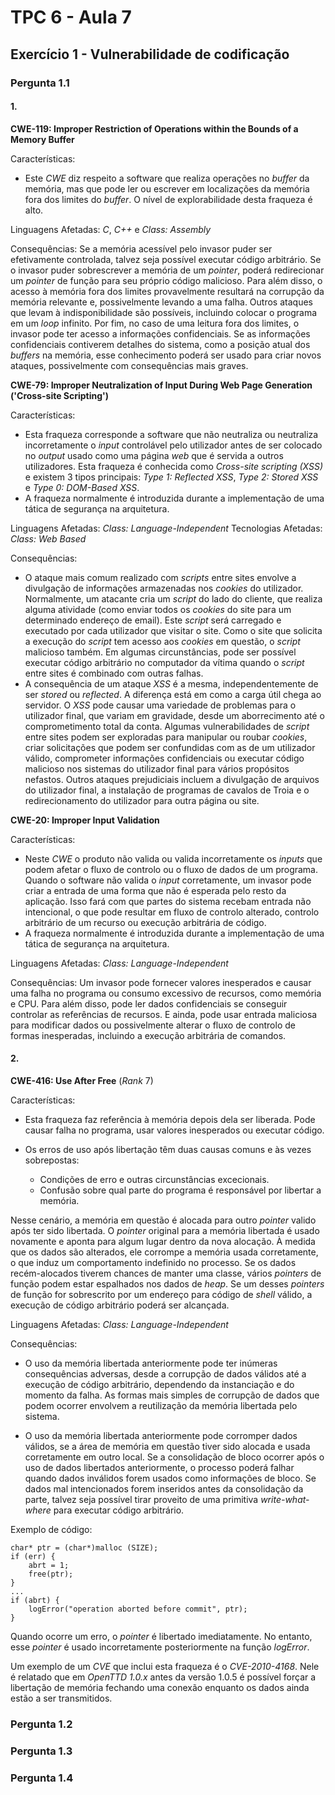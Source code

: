 # TPC 6 - Aula 7

## Exercício 1 - **Vulnerabilidade de codificação**

### Pergunta 1.1
#### 1.

**CWE-119: Improper Restriction of Operations within the Bounds of a Memory Buffer**

Características: 
- Este *CWE* diz respeito a software que realiza operações no *buffer* da memória, mas que pode ler ou escrever em localizações da memória fora dos limites do *buffer*. O nível de explorabilidade desta fraqueza é alto.

Linguagens Afetadas: *C*, *C++* e *Class: Assembly*

Consequências: Se a memória acessível pelo invasor puder ser efetivamente controlada, talvez seja possível executar código arbitrário. Se o invasor puder sobrescrever a memória de um *pointer*, poderá redirecionar um *pointer* de função para seu próprio código malicioso. Para além disso, o acesso à memória fora dos limites provavelmente resultará na corrupção da memória relevante e, possivelmente levando a uma falha. Outros ataques que levam à indisponibilidade são possíveis, incluindo colocar o programa em um *loop* infinito. Por fim, no caso de uma leitura fora dos limites, o invasor pode ter acesso a informações confidenciais. Se as informações confidenciais contiverem detalhes do sistema, como a posição atual dos *buffers* na memória, esse conhecimento poderá ser usado para criar novos ataques, possivelmente com consequências mais graves.


**CWE-79: Improper Neutralization of Input During Web Page Generation ('Cross-site Scripting')**

Características: 
- Esta fraqueza corresponde a software que não neutraliza ou neutraliza incorretamente o *input* controlável pelo utilizador antes de ser colocado no *output* usado como uma página *web* que é servida a outros utilizadores. Esta fraqueza é conhecida como *Cross-site scripting (XSS)* e existem 3 tipos principais: *Type 1: Reflected XSS*, *Type 2: Stored XSS* e *Type 0: DOM-Based XSS*.
- A fraqueza normalmente é introduzida durante a implementação de uma tática de segurança na arquitetura.

Linguagens Afetadas: *Class: Language-Independent*
Tecnologias Afetadas: *Class: Web Based*
						 
Consequências: 
- O ataque mais comum realizado com *scripts* entre sites envolve a divulgação de informações armazenadas nos *cookies* do utilizador. Normalmente, um atacante cria um *script* do lado do cliente, que realiza alguma atividade (como enviar todos os *cookies* do site para um determinado endereço de email). Este *script* será carregado e executado por cada utilizador que visitar o site. Como o site que solicita a execução do *script* tem acesso aos *cookies* em questão, o *script* malicioso também. Em algumas circunstâncias, pode ser possível executar código arbitrário no computador da vítima quando o *script* entre sites é combinado com outras falhas. 
- A consequência de um ataque *XSS* é a mesma, independentemente de ser *stored* ou *reflected*. A diferença está em como a carga útil chega ao servidor. O *XSS* pode causar uma variedade de problemas para o utilizador final, que variam em gravidade, desde um aborrecimento até o comprometimento total da conta. Algumas vulnerabilidades de *script* entre sites podem ser exploradas para manipular ou roubar *cookies*, criar solicitações que podem ser confundidas com as de um utilizador válido, comprometer informações confidenciais ou executar código malicioso nos sistemas do utilizador final para vários propósitos nefastos. Outros ataques prejudiciais incluem a divulgação de arquivos do utilizador final, a instalação de programas de cavalos de Troia e o redirecionamento do utilizador para outra página ou site.


**CWE-20: Improper Input Validation**

Características: 
- Neste *CWE* o produto não valida ou valida incorretamente os *inputs* que podem afetar o fluxo de controlo ou o fluxo de dados de um programa. Quando o software não valida o *input* corretamente, um invasor pode criar a entrada de uma forma que não é esperada pelo resto da aplicação. Isso fará com que partes do sistema recebam entrada não intencional, o que pode resultar em fluxo de controlo alterado, controlo arbitrário de um recurso ou execução arbitrária de código.
- A fraqueza normalmente é introduzida durante a implementação de uma tática de segurança na arquitetura.

Linguagens Afetadas: *Class: Language-Independent*
						 
Consequências: Um invasor pode fornecer valores inesperados e causar uma falha no programa ou consumo excessivo de recursos, como memória e CPU. Para além disso, pode ler dados confidenciais se conseguir controlar as referências de recursos. E ainda, pode usar entrada maliciosa para modificar dados ou possivelmente alterar o fluxo de controlo de formas inesperadas, incluindo a execução arbitrária de comandos.

#### 2.

**CWE-416: Use After Free** (*Rank* 7)

Características: 
- Esta fraqueza faz referência à memória depois dela ser liberada. Pode causar falha no programa, usar valores inesperados ou executar código.

- Os erros de uso após libertação têm duas causas comuns e às vezes sobrepostas:
	- Condições de erro e outras circunstâncias excecionais.
	- Confusão sobre qual parte do programa é responsável por libertar a memória.

Nesse cenário, a memória em questão é alocada para outro *pointer* valido após ter sido libertada. O *pointer* original para a memória libertada é usado novamente e aponta para algum lugar dentro da nova alocação. À medida que os dados são alterados, ele corrompe a memória usada corretamente, o que induz um comportamento indefinido no processo. Se os dados recém-alocados tiverem chances de manter uma classe, vários *pointers* de função podem estar espalhados nos dados de *heap*. Se um desses *pointers* de função for sobrescrito por um endereço para código de *shell* válido, a execução de código arbitrário poderá ser alcançada.

Linguagens Afetadas: *Class: Language-Independent*
						 
Consequências:
- O uso da memória libertada anteriormente pode ter inúmeras consequências adversas, desde a corrupção de dados válidos até a execução de código arbitrário, dependendo da instanciação e do momento da falha. As formas mais simples de corrupção de dados que podem ocorrer envolvem a reutilização da memória libertada pelo sistema. 

- O uso da memória libertada anteriormente pode corromper dados válidos, se a área de memória em questão tiver sido alocada e usada corretamente em outro local. Se a consolidação de bloco ocorrer após o uso de dados libertados anteriormente, o processo poderá falhar quando dados inválidos forem usados como informações de bloco. Se dados mal intencionados forem inseridos antes da consolidação da parte, talvez seja possível tirar proveito de uma primitiva *write-what-where* para executar código arbitrário.

Exemplo de código:
```
char* ptr = (char*)malloc (SIZE);
if (err) {
	abrt = 1;
	free(ptr);
}
...
if (abrt) {
	logError("operation aborted before commit", ptr);
}
```

Quando ocorre um erro, o *pointer* é libertado imediatamente. No entanto, esse *pointer* é usado incorretamente posteriormente na função *logError*.

Um exemplo de um *CVE* que inclui esta fraqueza é o *CVE-2010-4168*. Nele é relatado que em *OpenTTD 1.0.x* antes da versão 1.0.5 é possível forçar a libertação de memória fechando uma conexão enquanto os dados ainda estão a ser transmitidos.

### Pergunta 1.2

### Pergunta 1.3

### Pergunta 1.4
